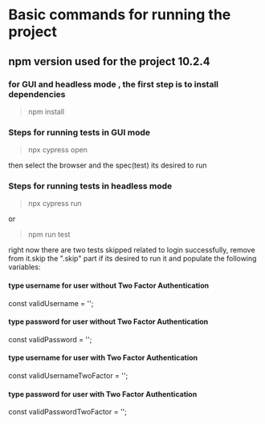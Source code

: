# Basic commands for running the project

## npm version used for the project 10.2.4

### for GUI and headless mode , the first step is to install dependencies

> npm install

### Steps for running tests in GUI mode 

> npx cypress open

then select the browser and the spec(test) its desired to run

### Steps for running tests in headless mode 

> npx cypress run

or

> npm run test

right now there are two tests skipped related to login successfully, remove from it.skip the ".skip" part if its desired to run it and populate the following variables:

#### type username for user without Two Factor Authentication
const validUsername = '';  
#### type password for user without Two Factor Authentication
const validPassword = '';
#### type username for user with Two Factor Authentication
const validUsernameTwoFactor = '';
#### type password for user with Two Factor Authentication
const validPasswordTwoFactor = '';


